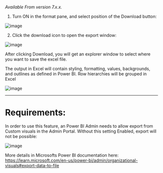 _Available From version 7.x.x._

1. Turn ON in the format pane, and select position of the Download button:

![image](https://user-images.githubusercontent.com/82056309/208895074-172b9a19-4678-4a26-a918-e133a7a99ee9.png)

2. Click the download icon to open the export window:


![image](https://user-images.githubusercontent.com/82056309/208896007-6015b89f-e28d-442b-89fc-60c8d8e15cae.png)

After clicking Download, you will get an explorer window to select where you want to save the excel file.

The output in Excel will contain styling, formatting, values, backgrounds, and outlines as defined in Power BI.
Row hierarchies will be grouped in Excel

![image](https://user-images.githubusercontent.com/82056309/208894974-aba6d660-7d2c-48ea-9fac-23067f44e89f.png)


---
# Requirements:

In order to use this feature, an Power BI Admin needs to allow export from Custom visuals in the Admin Portal. Without this setting Enabled, export will not be possible:

![image](https://user-images.githubusercontent.com/82056309/208896813-ed2e2622-d8bd-4c58-b715-259b01756dca.png)

More details in Microsofts Power BI documentation here: https://learn.microsoft.com/en-us/power-bi/admin/organizational-visuals#export-data-to-file